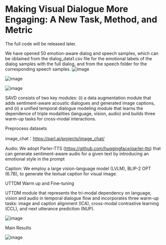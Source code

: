 # Making Visual Dialogue More Engaging: A New Task, Method, and Metric

The full code will be released later.

We have opened 50 emotion-aware dialog and speech samples, which can be obtained from the dialog_data1.csv file for the emotional labels of the dialog samples with the full dialog, and from the speech folder for the corresponding speech samples.
![image](https://github.com/user-attachments/assets/875e7365-3f0b-4a49-80b0-ba41de2b910b)

![image](https://github.com/user-attachments/assets/901c90ad-75b3-49fb-8f8b-39341da5bad1)

![image](https://github.com/user-attachments/assets/4cdaba91-8f49-4713-9014-7d3c1a2e43dd)



 SAVD consists of two key modules: (i) a data augmentation module that adds sentiment-aware acoustic dialogues and generated image captions, and (ii) a unified temporal dialogue modeling module that learns the dependence of triple modalities (language, vision, audio) and builds three warm-up tasks for cross-modal interactions.


Preprocess datasets

image_chat：https://parl.ai/projects/image_chat/

Audio: We adopt Parler-TTS (https://github.com/huggingface/parler-tts) that can generate sentiment-aware audio for a given text by introducing an emotional style in the prompt

Caption: We employ a large vision-language model (LVLM), BLIP-2 OPT (6.7B), to generate the textual caption for visual image.

UTTDM Warm up and Fine-tuning

UTTDM module that represents the tri-modal dependency on language, vision and audio in temporal dialogue flow and incorporates three warm-up tasks: image and caption alignment (ICA), cross-modal contrastive learning (CCL), and next utterance prediction (NUP).

![image](https://github.com/user-attachments/assets/4669a6e8-c1cc-4aac-91b8-3503aa42c376)



Main Results

![image](https://github.com/user-attachments/assets/61cc38cb-9170-4ed3-b5af-4775345cff84)


